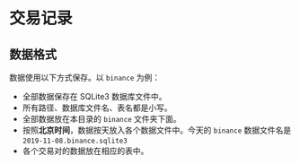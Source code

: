 # 交易记录

## 数据格式

数据使用以下方式保存。以 `binance` 为例：

- 全部数据保存在 SQLite3 数据库文件中。
- 所有路径、数据库文件名、表名都是小写。
- 全部数据放在本目录的 `binance` 文件夹下面。
- 按照**北京时间**，数据按天放入各个数据文件中。今天的 `binance` 数据文件名是 `2019-11-08.binance.sqlite3`
- 各个交易对的数据放在相应的表中。

<!-- TODO: 提供工具，把每天的汇总成一个文件，并计算相关的表 -->
